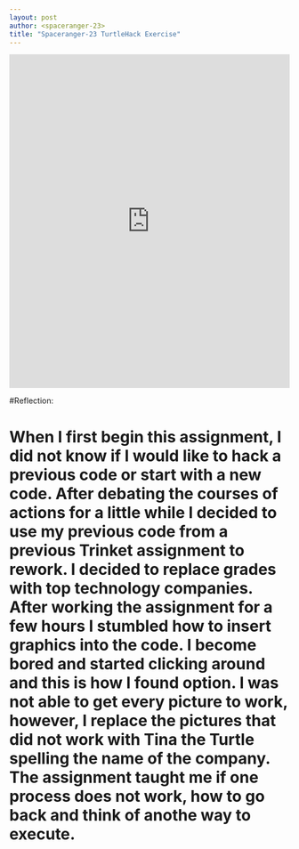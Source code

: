 ```yaml
---
layout: post
author: <spaceranger-23>
title: "Spaceranger-23 TurtleHack Exercise" 
---
```


<iframe src="https://trinket.io/embed/python/5b869a0dfc" width="100%" height="600" frameborder="0" marginwidth="0" marginheight="0" allowfullscreen></iframe>

#Reflection:
# When I first begin this assignment, I did not know if I would like to hack a previous code or start with a new code. After debating the courses of actions for a little while I decided to use my previous code from a previous Trinket assignment to rework. I decided to replace grades with top technology companies. After working the assignment for a few hours I stumbled how to insert graphics into the code. I become bored and started clicking around and this is how I found option. I was not able to get every picture to work, however, I replace the pictures that did not work with Tina the Turtle spelling the name of the company. The assignment taught me if one process does not work, how to go back and think of anothe way to execute. 
